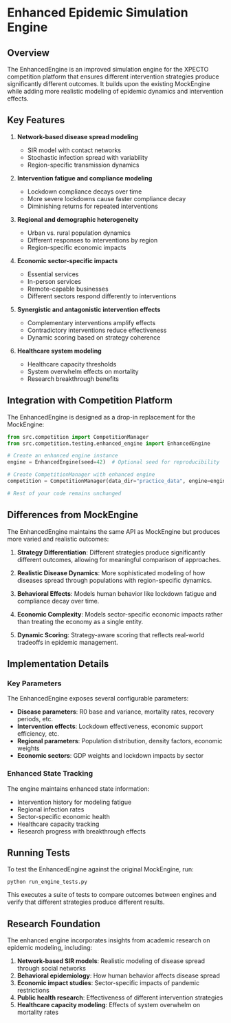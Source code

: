 # Enhanced Epidemic Simulation Engine

## Overview

The EnhancedEngine is an improved simulation engine for the XPECTO competition platform that ensures different intervention strategies produce significantly different outcomes. It builds upon the existing MockEngine while adding more realistic modeling of epidemic dynamics and intervention effects.

## Key Features

1. **Network-based disease spread modeling**
   - SIR model with contact networks
   - Stochastic infection spread with variability
   - Region-specific transmission dynamics

2. **Intervention fatigue and compliance modeling**
   - Lockdown compliance decays over time
   - More severe lockdowns cause faster compliance decay
   - Diminishing returns for repeated interventions

3. **Regional and demographic heterogeneity**
   - Urban vs. rural population dynamics
   - Different responses to interventions by region
   - Region-specific economic impacts

4. **Economic sector-specific impacts**
   - Essential services
   - In-person services
   - Remote-capable businesses
   - Different sectors respond differently to interventions

5. **Synergistic and antagonistic intervention effects**
   - Complementary interventions amplify effects
   - Contradictory interventions reduce effectiveness
   - Dynamic scoring based on strategy coherence

6. **Healthcare system modeling**
   - Healthcare capacity thresholds
   - System overwhelm effects on mortality
   - Research breakthrough benefits

## Integration with Competition Platform

The EnhancedEngine is designed as a drop-in replacement for the MockEngine:

```python
from src.competition import CompetitionManager
from src.competition.testing.enhanced_engine import EnhancedEngine

# Create an enhanced engine instance
engine = EnhancedEngine(seed=42)  # Optional seed for reproducibility

# Create CompetitionManager with enhanced engine
competition = CompetitionManager(data_dir="practice_data", engine=engine)

# Rest of your code remains unchanged
```

## Differences from MockEngine

The EnhancedEngine maintains the same API as MockEngine but produces more varied and realistic outcomes:

1. **Strategy Differentiation**: Different strategies produce significantly different outcomes, allowing for meaningful comparison of approaches.

2. **Realistic Disease Dynamics**: More sophisticated modeling of how diseases spread through populations with region-specific dynamics.

3. **Behavioral Effects**: Models human behavior like lockdown fatigue and compliance decay over time.

4. **Economic Complexity**: Models sector-specific economic impacts rather than treating the economy as a single entity.

5. **Dynamic Scoring**: Strategy-aware scoring that reflects real-world tradeoffs in epidemic management.

## Implementation Details

### Key Parameters

The EnhancedEngine exposes several configurable parameters:

- **Disease parameters**: R0 base and variance, mortality rates, recovery periods, etc.
- **Intervention effects**: Lockdown effectiveness, economic support efficiency, etc.
- **Regional parameters**: Population distribution, density factors, economic weights
- **Economic sectors**: GDP weights and lockdown impacts by sector

### Enhanced State Tracking

The engine maintains enhanced state information:

- Intervention history for modeling fatigue
- Regional infection rates
- Sector-specific economic health
- Healthcare capacity tracking
- Research progress with breakthrough effects

## Running Tests

To test the EnhancedEngine against the original MockEngine, run:

```
python run_engine_tests.py
```

This executes a suite of tests to compare outcomes between engines and verify that different strategies produce different results.

## Research Foundation

The enhanced engine incorporates insights from academic research on epidemic modeling, including:

1. **Network-based SIR models**: Realistic modeling of disease spread through social networks
2. **Behavioral epidemiology**: How human behavior affects disease spread
3. **Economic impact studies**: Sector-specific impacts of pandemic restrictions
4. **Public health research**: Effectiveness of different intervention strategies
5. **Healthcare capacity modeling**: Effects of system overwhelm on mortality rates 